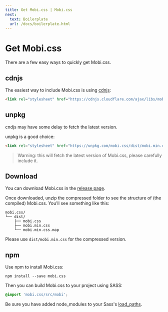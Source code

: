 ```yaml
---
title: Get Mobi.css | Mobi.css
next:
  text: Boilerplate
  url: /docs/boilerplate.html
---
```


# Get Mobi.css

There are a few easy ways to quickly get Mobi.css.

## cdnjs

The easiest way to include Mobi.css is using [cdnjs](https://cdnjs.com/libraries/mobi.css):

```html
<link rel="stylesheet" href="https://cdnjs.cloudflare.com/ajax/libs/mobi.css/2.0.0-alpha.7/mobi.min.css" />
```

## unpkg

cndjs may have some delay to fetch the latest version.

unpkg is a good choice:

```html
<link rel="stylesheet" href="https://unpkg.com/mobi.css/dist/mobi.min.css" />
```

> Warning: this will fetch the latest version of Mobi.css, please carefully include it.

## Download

You can download Mobi.css in the [release page](https://github.com/mobi-css/mobi.css/releases).

Once downloaded, unzip the compressed folder to see the structure of (the compiled) Mobi.css. You'll see something like this:

```shell
mobi.css/
└── dist/
    ├── mobi.css
    ├── mobi.min.css
    └── mobi.min.css.map
```

Please use `dist/mobi.min.css` for the compressed version.

## npm

Use npm to install Mobi.css:

```shell
npm install --save mobi.css
```

Then you can build Mobi.css to your project using SASS:

```scss
@import 'mobi.css/src/mobi';
```

Be sure you have added node\_modules to your Sass's [load_paths](http://stackoverflow.com/questions/6502313/sass-import-a-file-from-a-different-directory).
